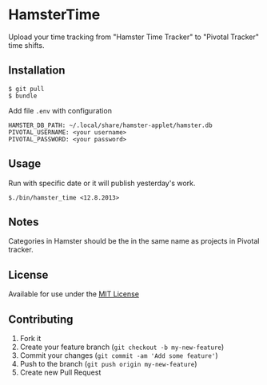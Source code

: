 # HamsterTime

Upload your time tracking from "Hamster Time Tracker" to "Pivotal Tracker" time shifts.

## Installation

    $ git pull
    $ bundle
Add file `.env` with configuration

	HAMSTER_DB_PATH: ~/.local/share/hamster-applet/hamster.db
	PIVOTAL_USERNAME: <your username>
	PIVOTAL_PASSWORD: <your password>

## Usage
Run with specific date or it will publish yesterday's work.

    $./bin/hamster_time <12.8.2013>

## Notes

Categories in Hamster should be the in the same name as projects in Pivotal tracker.

## License

Available for use under the [MIT License](http://en.wikipedia.org/wiki/MIT_License)

## Contributing

1. Fork it
2. Create your feature branch (`git checkout -b my-new-feature`)
3. Commit your changes (`git commit -am 'Add some feature'`)
4. Push to the branch (`git push origin my-new-feature`)
5. Create new Pull Request
